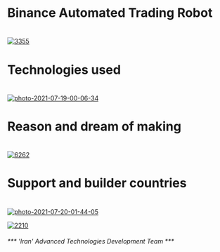 # Binance Automated Trading Robot  <h1>
<a href="https://ibb.co/hyGHbbY"><img src="https://i.ibb.co/CzjvggP/3355.jpg" alt="3355" border="0"></a>

# Technologies used  <h1>
<a href="https://ibb.co/jZpk8sd"><img src="https://i.ibb.co/Qj5vJtZ/photo-2021-07-19-00-06-34.jpg" alt="photo-2021-07-19-00-06-34" border="0"></a>
  
# Reason and dream of making  <h1>  
<a href="https://ibb.co/jgr5Kkc"><img src="https://i.ibb.co/HnH2vTW/6262.jpg" alt="6262" border="0"></a>

# Support and builder countries  <h1>    
<a href="https://ibb.co/qdjYFJC"><img src="https://i.ibb.co/drM4Jmt/photo-2021-07-20-01-44-05.jpg" alt="photo-2021-07-20-01-44-05" border="0"></a>
  

<a href="https://ibb.co/d7NbDDX"><img src="https://i.ibb.co/GFZsRRG/2210.jpg" alt="2210" border="0"></a>
###### *** 'Iran' Advanced Technologies Development Team *** <h6>
